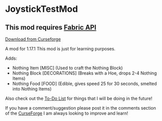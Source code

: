 # JoystickTestMod

## This mod requires [Fabric API](https://www.curseforge.com/minecraft/mc-mods/fabric-api/files)

[Download from Curseforge](https://www.curseforge.com/minecraft/mc-mods/joysticktestmod/files)

A mod for 1.17.1
This mod is just for learning purposes.

Adds:
- Nothing Item [MISC] (Used to craft the Nothing Block)
- Nothing Block [DECORATIONS] (Breaks with a Hoe, drops 2-4 Nothing Items)
- Nothing Food [FOOD] (Edible, gives speed 25 for 30 seconds, smelted into Nothing Items)


Also check out the [To-Do List](https://github.com/Joystick299/JoystickTestMod/blob/master/todo.md) for things that I will be doing in the future!






If you have a comment/suggestion please post it in the comments section of the [CurseForge](https://www.curseforge.com/minecraft/mc-mods/joysticktestmod) I am always looking to improve and learn!
